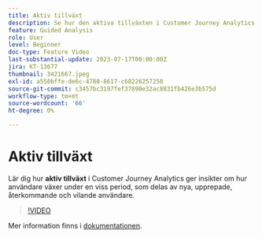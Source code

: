 ```yaml
---
title: Aktiv tillväxt
description: Se hur den aktiva tillväxten i Customer Journey Analytics ger insikter om användarnas tillväxt under en viss period, som delas av nya, upprepade, återkommande och vilande användare.
feature: Guided Analysis
role: User
level: Beginner
doc-type: Feature Video
last-substantial-update: 2023-07-17T00:00:00Z
jira: KT-13677
thumbnail: 3421667.jpeg
exl-id: a550bffe-de6c-4780-8617-c68226257258
source-git-commit: c3457bc3197fef37890e32ac8831fb426e3b575d
workflow-type: tm+mt
source-wordcount: '66'
ht-degree: 0%

---
```


# Aktiv tillväxt

Lär dig hur **aktiv tillväxt** i Customer Journey Analytics ger insikter om hur användare växer under en viss period, som delas av nya, upprepade, återkommande och vilande användare.

>[!VIDEO](https://video.tv.adobe.com/v/3421667/?learn=on)

Mer information finns i [dokumentationen](https://experienceleague.adobe.com/docs/analytics-platform/using/guided-analysis/user-growth/active.html).

